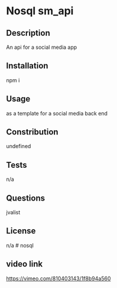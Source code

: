 
# Nosql sm_api

## Description
An api for a social media app

## Installation
npm i

## Usage
as a template for a social media back end

## Constribution
undefined

## Tests
n/a

## Questions
jvalist

## License
n/a
    # nosql

## video link
https://vimeo.com/810403143/1f8b94a560 
